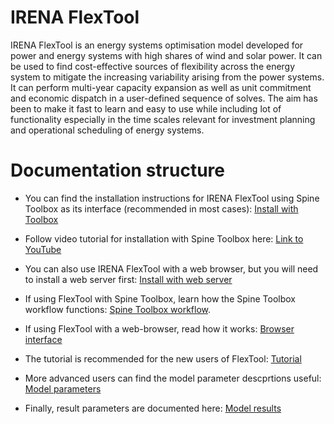 # IRENA FlexTool

IRENA FlexTool is an energy systems optimisation model developed for power and energy systems with high shares of wind and solar power. It can be used to find cost-effective sources of flexibility across the energy system to mitigate the increasing variability arising from the power systems. It can perform multi-year capacity expansion as well as unit commitment and economic dispatch in a user-defined sequence of solves. The aim has been to make it fast to learn and easy to use while including lot of functionality especially in the time scales relevant for investment planning and operational scheduling of energy systems.

# Documentation structure

- You can find the installation instructions for IRENA FlexTool using Spine Toolbox as its interface (recommended in most cases): [Install with Toolbox](https://irena-flextool.github.io/flextool/install_toolbox/)
- Follow video tutorial for installation with Spine Toolbox here: [Link to YouTube](https://youtu.be/N3qB0rzxPYw)
- You can also use IRENA FlexTool with a web browser, but you will need to install a web server first: [Install with web server](https://irena-flextool.github.io/flextool/install_web_interface/)

- If using FlexTool with Spine Toolbox, learn how the Spine Toolbox workflow functions: [Spine Toolbox workflow](https://irena-flextool.github.io/flextool/spine_toolbox).
- If using FlexTool with a web-browser, read how it works: [Browser interface](https://irena-flextool.github.io/flextool/browser_interface)

- The tutorial is recommended for the new users of FlexTool: [Tutorial](https://irena-flextool.github.io/flextool/tutorial)
- More advanced users can find the model parameter descprtions useful: [Model parameters](https://irena-flextool.github.io/flextool/reference)
- Finally, result parameters are documented here: [Model results](https://irena-flextool.github.io/flextool/results)
